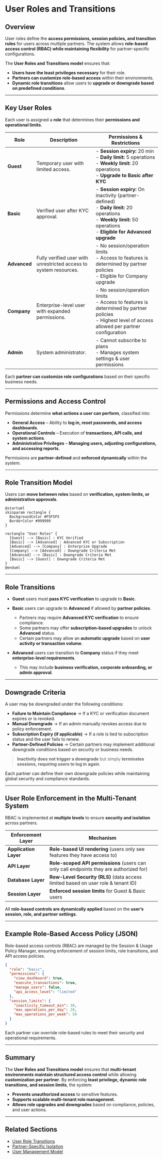 # **User Roles and Transitions**

## **Overview**

User roles define the **access permissions, session policies, and transition rules** for users across multiple partners. The system allows **role-based access control (RBAC) while maintaining flexibility** for partner-specific configurations.

The **User Roles and Transitions model** ensures that:

- **Users have the least privileges necessary** for their role.
- **Partners can customize role-based access** within their environments.
- **Dynamic role transitions** allow users to **upgrade or downgrade based on predefined conditions**.

---

## **Key User Roles**

Each user is assigned a **role** that determines their **permissions and operational limits**.

| **Role**      | **Description** | **Permissions & Restrictions** |
|--------------|----------------|--------------------------------|
| **Guest** | Temporary user with limited access. | - **Session expiry:** 20 min <br> - **Daily limit:** 5 operations <br> - **Weekly limit:** 20 operations <br> - **Upgrade to Basic after KYC** |
| **Basic** | Verified user after KYC approval. | - **Session expiry:** On inactivity (partner-defined) <br> - **Daily limit:** 20 operations <br> - **Weekly limit:** 50 operations <br> - **Eligible for Advanced upgrade** |
| **Advanced** | Fully verified user with unrestricted access to system resources. | - No session/operation limits <br>- Access to features is determined by partner policies <br> - Eligible for Company upgrade |
| **Company** | Enterprise-level user with expanded permissions. | - No session/operation limits <br> - Access to features is determined by partner policies <br> - Highest level of access allowed per partner configuration |
| **Admin** | System administrator. | - Cannot subscribe to plans <br> - Manages system settings & user permissions |

Each **partner can customize role configurations** based on their specific business needs.

---

## **Permissions and Access Control**

Permissions determine **what actions a user can perform**, classified into:

- **General Access** – Ability to **log in, reset passwords, and access dashboards**.
- **Operational Controls** – Execution of **transactions, API calls, and system actions**.
- **Administrative Privileges** – **Managing users, adjusting configurations, and accessing reports**.

Permissions are **partner-defined** and **enforced dynamically** within the system.

---

## **Role Transition Model**

Users can **move between roles** based on **verification, system limits, or administrative approvals**.

```plantuml
@startuml
skinparam rectangle {
  BackgroundColor #F5F5F5
  BorderColor #999999
}

rectangle "User Roles" {
  [Guest] --> [Basic] : KYC Verified
  [Basic] --> [Advanced] : Advanced KYC or Subscription
  [Advanced] --> [Company] : Enterprise Upgrade
  [Company] --> [Advanced] : Downgrade Criteria Met
  [Advanced] --> [Basic] : Downgrade Criteria Met
  [Basic] --> [Guest] : Downgrade Criteria Met
}
@enduml
```

---

## **Role Transitions**

- **Guest** users must **pass KYC verification** to upgrade to **Basic**.
- **Basic** users can upgrade to **Advanced** if allowed by **partner policies**.

  - Partners may require **Advanced KYC verification** to ensure compliance.  
  - Some partners may offer **subscription-based upgrades** to unlock **Advanced** status.  
  - Certain partners may allow an **automatic upgrade** based on **user activity or transaction volume**.

- **Advanced** users can transition to **Company** status if they meet **enterprise-level requirements**.

  - This may include **business verification, corporate onboarding, or admin approval**.

---

## **Downgrade Criteria**

A user may be downgraded under the following conditions:

- **Failure to Maintain Compliance** → If a KYC or verification document expires or is revoked.
- **Manual Downgrade** → If an admin manually revokes access due to policy enforcement.
- **Subscription Expiry (if applicable)** → If a role is tied to subscription status and the user fails to renew.
- **Partner-Defined Policies** → Certain partners may implement additional downgrade conditions based on security or business needs.

> **Inactivity does not trigger a downgrade** but simply **terminates sessions, requiring users to log in again**.

Each partner can define their own downgrade policies while maintaining global security and compliance standards.

---

## **User Role Enforcement in the Multi-Tenant System**

RBAC is implemented at **multiple levels** to ensure **security and isolation** across partners.

| **Enforcement Layer**   | **Mechanism** |
|--------------------|-----------|
| **Application Layer**  | **Role-based UI rendering** (users only see features they have access to) |
| **API Layer**  | **Role-scoped API permissions** (users can only call endpoints they are authorized for) |
| **Database Layer** | **Row-Level Security (RLS)** (data access limited based on user role & tenant ID) |
| **Session Layer**  | **Enforced session limits** for Guest & Basic users |

All **role-based controls are dynamically applied** based on the **user’s session, role, and partner settings**.

---

## **Example Role-Based Access Policy (JSON)**

Role-based access controls (RBAC) are managed by the Session & Usage Policy Manager, ensuring enforcement of session limits, role transitions, and API access policies.

```json
{
  "role": "basic",
  "permissions": {
    "view_dashboard": true,
    "execute_transactions": true,
    "manage_users": false,
    "api_access_level": "limited"
  },
  "session_limits": {
    "inactivity_timeout_min": 30,
    "max_operations_per_day": 20,
    "max_operations_per_week": 50
  }
}
```

Each partner can override role-based rules to meet their security and operational requirements.

---

## **Summary**

The **User Roles and Transitions model** ensures that **multi-tenant environments maintain structured access control** while allowing **customization per partner**. By enforcing **least privilege, dynamic role transitions, and session limits**, the system:

- **Prevents unauthorized access** to sensitive features.
- **Supports scalable multi-tenant role management**.
- **Allows role upgrades and downgrades** based on compliance, policies, and user actions.

---

## **Related Sections**

- [User Role Transitions](../users/user_status_transitions.md)
- [Partner-Specific Isolation](../security/multi_tenancy.md)
- [User Management Model](../architecture/user_management.md)
